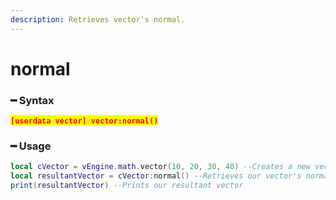 ```yaml
---
description: Retrieves vector's normal.
---
```


# normal

### ━ Syntax

<mark style="color:red;">**`[userdata vector] vector:normal()`**</mark>

### ━ Usage

```lua
local cVector = vEngine.math.vector(10, 20, 30, 40) --Creates a new vector
local resultantVector = cVector:normal() --Retrieves our vector's normal
print(resultantVector) --Prints our resultant vector
```
